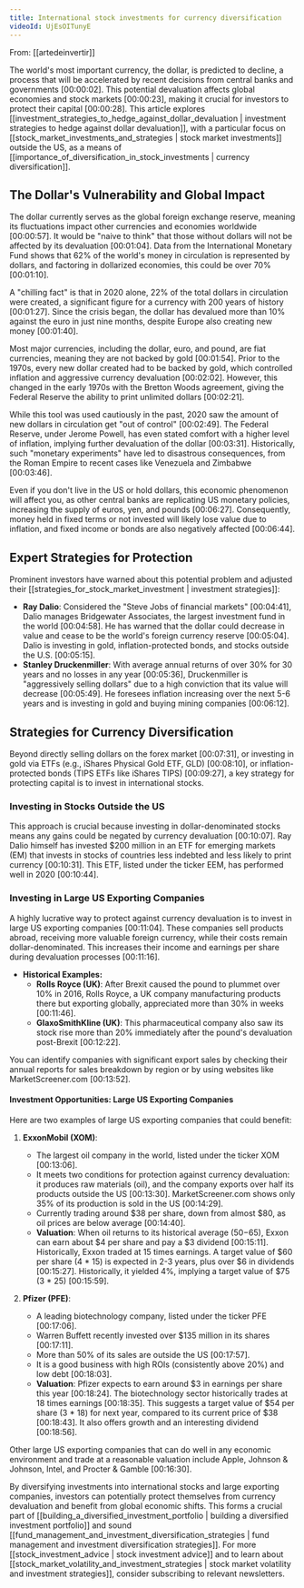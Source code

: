 ```yaml
---
title: International stock investments for currency diversification
videoId: UjEsOITunyE
---
```


From: [[artedeinvertir]] <br/> 

The world's most important currency, the dollar, is predicted to decline, a process that will be accelerated by recent decisions from central banks and governments <a class="yt-timestamp" data-t="00:00:02">[00:00:02]</a>. This potential devaluation affects global economies and stock markets <a class="yt-timestamp" data-t="00:00:23">[00:00:23]</a>, making it crucial for investors to protect their capital <a class="yt-timestamp" data-t="00:00:28">[00:00:28]</a>. This article explores [[investment_strategies_to_hedge_against_dollar_devaluation | investment strategies to hedge against dollar devaluation]], with a particular focus on [[stock_market_investments_and_strategies | stock market investments]] outside the US, as a means of [[importance_of_diversification_in_stock_investments | currency diversification]].

## The Dollar's Vulnerability and Global Impact

The dollar currently serves as the global foreign exchange reserve, meaning its fluctuations impact other currencies and economies worldwide <a class="yt-timestamp" data-t="00:00:57">[00:00:57]</a>. It would be "naive to think" that those without dollars will not be affected by its devaluation <a class="yt-timestamp" data-t="00:01:04">[00:01:04]</a>. Data from the International Monetary Fund shows that 62% of the world's money in circulation is represented by dollars, and factoring in dollarized economies, this could be over 70% <a class="yt-timestamp" data-t="00:01:10">[00:01:10]</a>.

A "chilling fact" is that in 2020 alone, 22% of the total dollars in circulation were created, a significant figure for a currency with 200 years of history <a class="yt-timestamp" data-t="00:01:27">[00:01:27]</a>. Since the crisis began, the dollar has devalued more than 10% against the euro in just nine months, despite Europe also creating new money <a class="yt-timestamp" data-t="00:01:40">[00:01:40]</a>.

Most major currencies, including the dollar, euro, and pound, are fiat currencies, meaning they are not backed by gold <a class="yt-timestamp" data-t="00:01:54">[00:01:54]</a>. Prior to the 1970s, every new dollar created had to be backed by gold, which controlled inflation and aggressive currency devaluation <a class="yt-timestamp" data-t="00:02:02">[00:02:02]</a>. However, this changed in the early 1970s with the Bretton Woods agreement, giving the Federal Reserve the ability to print unlimited dollars <a class="yt-timestamp" data-t="00:02:21">[00:02:21]</a>.

While this tool was used cautiously in the past, 2020 saw the amount of new dollars in circulation get "out of control" <a class="yt-timestamp" data-t="00:02:49">[00:02:49]</a>. The Federal Reserve, under Jerome Powell, has even stated comfort with a higher level of inflation, implying further devaluation of the dollar <a class="yt-timestamp" data-t="00:03:31">[00:03:31]</a>. Historically, such "monetary experiments" have led to disastrous consequences, from the Roman Empire to recent cases like Venezuela and Zimbabwe <a class="yt-timestamp" data-t="00:03:46">[00:03:46]</a>.

Even if you don't live in the US or hold dollars, this economic phenomenon will affect you, as other central banks are replicating US monetary policies, increasing the supply of euros, yen, and pounds <a class="yt-timestamp" data-t="00:06:27">[00:06:27]</a>. Consequently, money held in fixed terms or not invested will likely lose value due to inflation, and fixed income or bonds are also negatively affected <a class="yt-timestamp" data-t="00:06:44">[00:06:44]</a>.

## Expert Strategies for Protection

Prominent investors have warned about this potential problem and adjusted their [[strategies_for_stock_market_investment | investment strategies]]:

*   **Ray Dalio**: Considered the "Steve Jobs of financial markets" <a class="yt-timestamp" data-t="00:04:41">[00:04:41]</a>, Dalio manages Bridgewater Associates, the largest investment fund in the world <a class="yt-timestamp" data-t="00:04:58">[00:04:58]</a>. He has warned that the dollar could decrease in value and cease to be the world's foreign currency reserve <a class="yt-timestamp" data-t="00:05:04">[00:05:04]</a>. Dalio is investing in gold, inflation-protected bonds, and stocks outside the U.S. <a class="yt-timestamp" data-t="00:05:15">[00:05:15]</a>.
*   **Stanley Druckenmiller**: With average annual returns of over 30% for 30 years and no losses in any year <a class="yt-timestamp" data-t="00:05:36">[00:05:36]</a>, Druckenmiller is "aggressively selling dollars" due to a high conviction that its value will decrease <a class="yt-timestamp" data-t="00:05:49">[00:05:49]</a>. He foresees inflation increasing over the next 5-6 years and is investing in gold and buying mining companies <a class="yt-timestamp" data-t="00:06:12">[00:06:12]</a>.

## Strategies for Currency Diversification

Beyond directly selling dollars on the forex market <a class="yt-timestamp" data-t="00:07:31">[00:07:31]</a>, or investing in gold via ETFs (e.g., iShares Physical Gold ETF, GLD) <a class="yt-timestamp" data-t="00:08:10">[00:08:10]</a>, or inflation-protected bonds (TIPS ETFs like iShares TIPS) <a class="yt-timestamp" data-t="00:09:27">[00:09:27]</a>, a key strategy for protecting capital is to invest in international stocks.

### Investing in Stocks Outside the US

This approach is crucial because investing in dollar-denominated stocks means any gains could be negated by currency devaluation <a class="yt-timestamp" data-t="00:10:07">[00:10:07]</a>. Ray Dalio himself has invested $200 million in an ETF for emerging markets (EM) that invests in stocks of countries less indebted and less likely to print currency <a class="yt-timestamp" data-t="00:10:31">[00:10:31]</a>. This ETF, listed under the ticker EEM, has performed well in 2020 <a class="yt-timestamp" data-t="00:10:44">[00:10:44]</a>.

### Investing in Large US Exporting Companies

A highly lucrative way to protect against currency devaluation is to invest in large US exporting companies <a class="yt-timestamp" data-t="00:11:04">[00:11:04]</a>. These companies sell products abroad, receiving more valuable foreign currency, while their costs remain dollar-denominated. This increases their income and earnings per share during devaluation processes <a class="yt-timestamp" data-t="00:11:16">[00:11:16]</a>.

*   **Historical Examples:**
    *   **Rolls Royce (UK)**: After Brexit caused the pound to plummet over 10% in 2016, Rolls Royce, a UK company manufacturing products there but exporting globally, appreciated more than 30% in weeks <a class="yt-timestamp" data-t="00:11:46">[00:11:46]</a>.
    *   **GlaxoSmithKline (UK)**: This pharmaceutical company also saw its stock rise more than 20% immediately after the pound's devaluation post-Brexit <a class="yt-timestamp" data-t="00:12:22">[00:12:22]</a>.

You can identify companies with significant export sales by checking their annual reports for sales breakdown by region or by using websites like MarketScreener.com <a class="yt-timestamp" data-t="00:13:52">[00:13:52]</a>.

#### Investment Opportunities: Large US Exporting Companies

Here are two examples of large US exporting companies that could benefit:

1.  **ExxonMobil (XOM)**:
    *   The largest oil company in the world, listed under the ticker XOM <a class="yt-timestamp" data-t="00:13:06">[00:13:06]</a>.
    *   It meets two conditions for protection against currency devaluation: it produces raw materials (oil), and the company exports over half its products outside the US <a class="yt-timestamp" data-t="00:13:30">[00:13:30]</a>. MarketScreener.com shows only 35% of its production is sold in the US <a class="yt-timestamp" data-t="00:14:29">[00:14:29]</a>.
    *   Currently trading around $38 per share, down from almost $80, as oil prices are below average <a class="yt-timestamp" data-t="00:14:40">[00:14:40]</a>.
    *   **Valuation**: When oil returns to its historical average ($50-$65), Exxon can earn about $4 per share and pay a $3 dividend <a class="yt-timestamp" data-t="00:15:11">[00:15:11]</a>. Historically, Exxon traded at 15 times earnings. A target value of $60 per share (4 * 15) is expected in 2-3 years, plus over $6 in dividends <a class="yt-timestamp" data-t="00:15:27">[00:15:27]</a>. Historically, it yielded 4%, implying a target value of $75 (3 * 25) <a class="yt-timestamp" data-t="00:15:59">[00:15:59]</a>.

2.  **Pfizer (PFE)**:
    *   A leading biotechnology company, listed under the ticker PFE <a class="yt-timestamp" data-t="00:17:06">[00:17:06]</a>.
    *   Warren Buffett recently invested over $135 million in its shares <a class="yt-timestamp" data-t="00:17:11">[00:17:11]</a>.
    *   More than 50% of its sales are outside the US <a class="yt-timestamp" data-t="00:17:57">[00:17:57]</a>.
    *   It is a good business with high ROIs (consistently above 20%) and low debt <a class="yt-timestamp" data-t="00:18:03">[00:18:03]</a>.
    *   **Valuation**: Pfizer expects to earn around $3 in earnings per share this year <a class="yt-timestamp" data-t="00:18:24">[00:18:24]</a>. The biotechnology sector historically trades at 18 times earnings <a class="yt-timestamp" data-t="00:18:35">[00:18:35]</a>. This suggests a target value of $54 per share (3 * 18) for next year, compared to its current price of $38 <a class="yt-timestamp" data-t="00:18:43">[00:18:43]</a>. It also offers growth and an interesting dividend <a class="yt-timestamp" data-t="00:18:56">[00:18:56]</a>.

Other large US exporting companies that can do well in any economic environment and trade at a reasonable valuation include Apple, Johnson & Johnson, Intel, and Procter & Gamble <a class="yt-timestamp" data-t="00:16:30">[00:16:30]</a>.

By diversifying investments into international stocks and large exporting companies, investors can potentially protect themselves from currency devaluation and benefit from global economic shifts. This forms a crucial part of [[building_a_diversified_investment_portfolio | building a diversified investment portfolio]] and sound [[fund_management_and_investment_diversification_strategies | fund management and investment diversification strategies]]. For more [[stock_investment_advice | stock investment advice]] and to learn about [[stock_market_volatility_and_investment_strategies | stock market volatility and investment strategies]], consider subscribing to relevant newsletters.